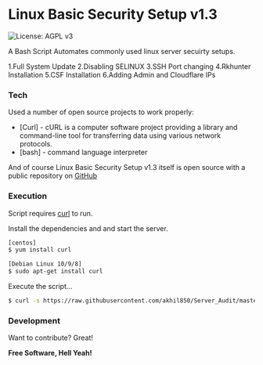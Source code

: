 # Linux Basic Security Setup v1.3

![License: AGPL v3](https://img.shields.io/github/license/akhil850/Server_Audit)

A Bash Script Automates commonly used linux server secuirty setups.

1.Full System Update
2.Disabling SELINUX
3.SSH Port changing
4.Rkhunter Installation
5.CSF Installation
6.Adding Admin and Cloudflare IPs

### Tech

Used a number of open source projects to work properly:

* [Curl] - cURL is a computer software project providing a library and command-line tool for transferring data using various network protocols.
* [bash] - command language interpreter

And of course Linux Basic Security Setup v1.3 itself is open source with a public repository on [GitHub](git-repo-url)

### Execution

Script requires [curl](https://curl.haxx.se/) to run.

Install the dependencies and and start the server.

```sh
[centos]
$ yum install curl

[Debian Linux 10/9/8]
$ sudo apt-get install curl
```

Execute the script...

```sh
$ curl -s https://raw.githubusercontent.com/akhil850/Server_Audit/master/SecureServer.sh | bash
```

### Development

Want to contribute? Great!


**Free Software, Hell Yeah!**

[//]: # (These are reference links used in the body of this note)

[Server_Audit]: <https://github.com/akhil850/Server_Audit>
[git-repo-url]: <https://github.com/akhil850/Server_Audit.git>
